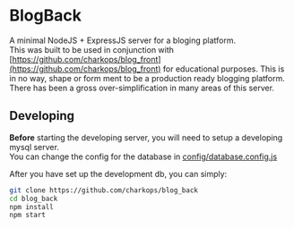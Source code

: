 # BlogBack

A minimal NodeJS + ExpressJS server for a bloging platform.  
This was built to be used in conjunction with [https://github.com/charkops/blog_front](https://github.com/charkops/blog_front) for educational purposes. This is in no way, shape or form ment to be a production ready blogging platform. There has been a gross over-simplification in many areas of this server.

## Developing

**Before** starting the developing server, you will need to setup a developing mysql server.  
You can change the config for the database in [config/database.config.js](config/database.config.js)

After you have set up the development db, you can simply:

```bash
git clone https://github.com/charkops/blog_back
cd blog_back
npm install
npm start
```